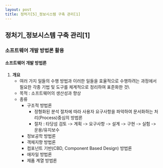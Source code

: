 ```yaml
---
layout: post
title: 정처기[5]_정보시스템 구축 관리[1]
---
```


## 정처기_정보시스템 구축 관리[1]

### 소프트웨어 개발 방법론 활용

#### 소프트웨어 개발 방법론

1. __개요__
    - 여러 가지 일들의 수행 방법과 이러한 일들을 효율적으로 수행하려는 과정에서 필요한 각종 기법 및 도구를 체계적으로 정리하여 표준화한 것\
    - 목적 : 소프트웨어의 생산성과 향상
    - 종류
        - 구조적 방법론
            - 정형화된 분석 절차에 따라 사용자 요구사항을 파악하여 문서화하는 처리(Process)중심의 방법론    
            - 절차 : 타당섬 검토 -> 계획 -> 요구사항 -> 설계 -> 구현 -> 실험 -> 운용/유지보수
        - 정보공학 방법론
        - 객체지향 방법론
        - 컴포넌트 기반(CBD, Component Based Design) 방법론
        - 애자일 방법론
        - 제품 계열 방법론 
